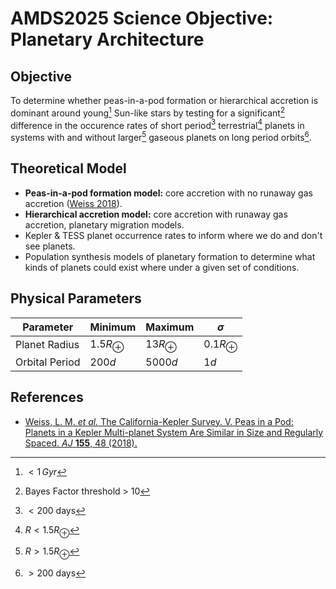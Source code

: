 # AMDS2025 Science Objective: Planetary Architecture
## Objective

To determine whether peas-in-a-pod formation or hierarchical accretion is dominant around young[^1] Sun-like stars by testing for a significant[^2] difference in the occurence rates of short period[^3] terrestrial[^4] planets in systems with and without larger[^5] gaseous planets on long period orbits[^6]. 

[^1]: $<1\,Gyr$
[^2]: Bayes Factor threshold > 10
[^3]: $<200$ days
[^4]: $R<1.5R_\oplus$
[^5]: $R>1.5R_\oplus$
[^6]: $>200$ days

## Theoretical Model

- **Peas-in-a-pod formation model:** core accretion with no runaway gas accretion (<a href="weiss2018">Weiss 2018</a>).
- **Hierarchical accretion model:** core accretion with runaway gas accretion, planetary migration models.
- Kepler & TESS planet occurrence rates to inform where we do and don't see planets.
- Population synthesis models of planetary formation to determine what kinds of planets could exist where under a given set of conditions.

## Physical Parameters

| Parameter | Minimum | Maximum | $\sigma$ |
|-----------|---------|---------|----------|
| Planet Radius| $1.5R_\oplus$ | $13R_\oplus$ | $0.1R_\oplus$ |
| Orbital Period | $200d$ | $5000d$ | $1d$ |



## References

* <a id="weiss2018"/>[Weiss, L. M. *et al.* The California-Kepler Survey. V. Peas in a Pod: Planets in a Kepler Multi-planet System Are Similar in Size and Regularly Spaced. *AJ* **155**, 48 (2018).](https://iopscience.iop.org/article/10.3847/1538-3881/aa9ff6)
